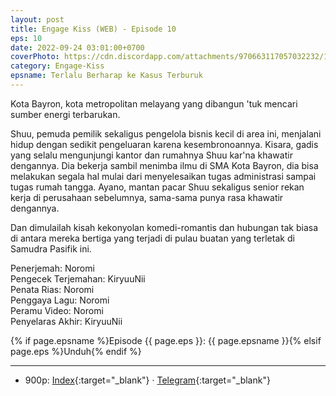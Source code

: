 ```yaml
---
layout: post
title: Engage Kiss (WEB) - Episode 10
eps: 10
date: 2022-09-24 03:01:00+0700
coverPhoto: https://cdn.discordapp.com/attachments/970663117057032232/1015831165241937930/mpv-shot0136.jpg
category: Engage-Kiss
epsname: Terlalu Berharap ke Kasus Terburuk
---
```


Kota Bayron, kota metropolitan melayang yang dibangun 'tuk mencari sumber energi terbarukan.

Shuu, pemuda pemilik sekaligus pengelola bisnis kecil di area ini, menjalani hidup dengan sedikit pengeluaran karena kesembronoannya.
Kisara, gadis yang selalu mengunjungi kantor dan rumahnya Shuu kar'na khawatir dengannya. Dia bekerja sambil menimba ilmu di SMA Kota Bayron, dia bisa melakukan segala hal mulai dari menyelesaikan tugas administrasi sampai tugas rumah tangga.
Ayano, mantan pacar Shuu sekaligus senior rekan kerja di perusahaan sebelumnya, sama-sama punya rasa khawatir dengannya.

Dan dimulailah kisah kekonyolan komedi-romantis dan hubungan tak biasa di antara mereka bertiga yang terjadi di pulau buatan yang terletak di Samudra Pasifik ini.

Penerjemah: Noromi<br>
Pengecek Terjemahan: KiryuuNii<br>
Penata Rias: Noromi<br>
Penggaya Lagu: Noromi<br>
Peramu Video: Noromi<br>
Penyelaras Akhir: KiryuuNii<br>


{% if page.epsname %}Episode {{ page.eps }}: {{ page.epsname }}{% elsif page.eps %}Unduh{% endif %}

---
- 900p: [Index](https://proyek.a-1ddl.workers.dev/0:/Musim%20Panas%202022/%5BWEB%5D/%5BA-1%5D%20Engage%20Kiss%20%5BWEB%5D%5Bx264%20900p%5D%5BAAC%5D/%5BA-1%5D%20Engage%20Kiss%20-%2010%20%5BWEB%5D%5Bx264%20900p%5D%5BAAC%5D%5BE7562BFA%5D.mkv){:target="_blank"} &middot; [Telegram](https://t.me/a1fansubweeklies/134){:target="_blank"}

